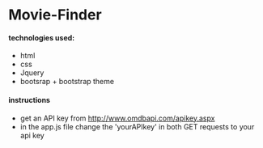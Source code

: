 # Movie-Finder

#### technologies used:
- html
- css
- Jquery
- bootsrap + bootstrap theme

#### instructions

* get an API key from http://www.omdbapi.com/apikey.aspx
* in the app.js file change the 'yourAPIkey' in both GET requests to your api key 
